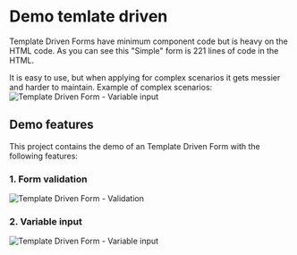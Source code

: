 # Demo temlate driven
Template Driven Forms have minimum component code but is heavy on the HTML code. As you can see this "Simple" form is 221 lines of code in the HTML.

It is easy to use, but when applying for complex scenarios it gets messier and harder to maintain.
Example of complex scenarios:
![Template Driven Form - Variable input](https://gitlab.pp-dcs.nl/BasvE/angular-knowledge-is-power/-/raw/main/reactive-forms/demo-template-driven/images/TemplateForm4.PNG)
## Demo features
This project contains the demo of an Template Driven Form with the following features:
### 1. Form validation
![Template Driven Form - Validation](https://gitlab.pp-dcs.nl/BasvE/angular-knowledge-is-power/-/raw/main/reactive-forms/demo-template-driven/images/TemplateForm2.PNG)

### 2. Variable input
![Template Driven Form - Variable input](https://gitlab.pp-dcs.nl/BasvE/angular-knowledge-is-power/-/raw/main/reactive-forms/demo-template-driven/images/TemplateForm3.PNG)

